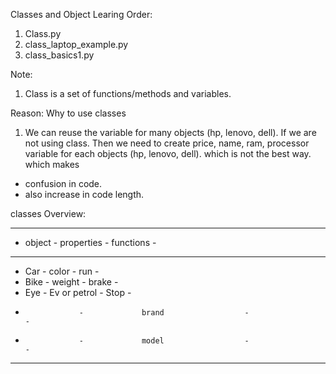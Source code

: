 Classes and Object Learing Order:

1. Class.py
2. class_laptop_example.py
3. class_basics1.py


Note:

1. Class is a set of functions/methods and variables.

Reason: Why to use classes

1. We can reuse the variable for many objects (hp, lenovo, dell). If we are not using class. Then we need to create price, name, ram, processor variable for each objects (hp, lenovo, dell). which is not the best way. which makes 

* confusion in code.
* also increase in code length.


classes Overview:

-----------------------------------------------------------------------------------------------
-    object       -             properties             -       functions                      -
-----------------------------------------------------------------------------------------------
-    Car          -             color                  -       run                            -
-    Bike         -             weight                 -       brake                          -
-    Eye          -             Ev or petrol           -       Stop                           -
-                 -             brand                  -                                      -
-                 -             model                  -                                      -
-----------------------------------------------------------------------------------------------








